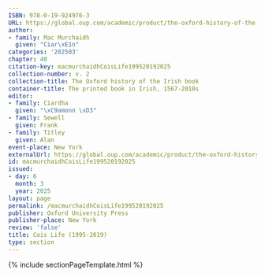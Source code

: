 ```yaml
---
ISBN: 978-0-19-924976-3
URL: https://global.oup.com/academic/product/the-oxford-history-of-the-irish-book-volume-ii-9780199249763?cc=ge&lang=3n#
author:
- family: Mac Murchaidh
  given: "Ciar\xE1n"
categories: '202503'
chapter: 40
citation-key: macmurchaidhCoisLife199520192025
collection-number: v. 2
collection-title: The Oxford history of the Irish book
container-title: The printed book in Irish, 1567-2010s
editor:
- family: Ciardha
  given: "\xC9amonn \xD3"
- family: Sewell
  given: Frank
- family: Titley
  given: Alan
event-place: New York
externalUrl: https://global.oup.com/academic/product/the-oxford-history-of-the-irish-book-volume-ii-9780199249763?cc=ge&lang=3n#
id: macmurchaidhCoisLife199520192025
issued:
- day: 6
  month: 3
  year: 2025
layout: page
permalink: /macmurchaidhCoisLife199520192025
publisher: Oxford University Press
publisher-place: New York
review: 'false'
title: Cois Life (1995-2019)
type: section
---
```

{% include sectionPageTemplate.html %}